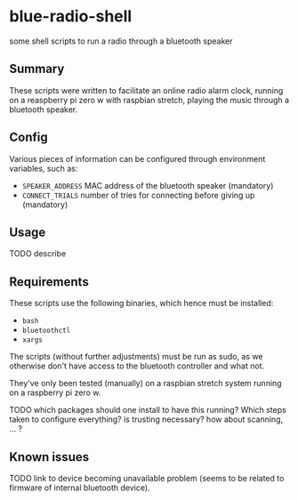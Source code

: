 # blue-radio-shell
some shell scripts to run a radio through a bluetooth speaker

## Summary

These scripts were written to facilitate an online radio alarm clock, running
on a reaspberry pi zero w with raspbian stretch, playing the music through a bluetooth speaker.

## Config

Various pieces of information can be configured through environment variables,
such as:

- `SPEAKER_ADDRESS` MAC address of the bluetooth speaker (mandatory)
- `CONNECT_TRIALS` number of tries for connecting before giving up (mandatory)


## Usage

TODO describe

## Requirements

These scripts use the following binaries, which hence must be installed:

- `bash`
- `bluetoothctl`
- `xargs`

The scripts (without further adjustments) must be run as sudo, as we otherwise
don't have access to the bluetooth controller and what not.

They've only been tested (manually) on a raspbian stretch system running on a
raspberry pi zero w.

TODO which packages should one install to have this running?
Which steps taken to configure everything? is trusting necessary?
how about scanning, ... ?

## Known issues

TODO link to device becoming unavailable problem (seems to be related to
firmware of internal bluetooth device).
